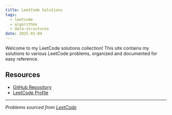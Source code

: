 ```yaml
---
title: LeetCode Solutions
tags:
  - leetcode
  - algorithms
  - data-structures
date: 2025-01-04
---
```


Welcome to my LeetCode solutions collection! This site contains my solutions to various LeetCode problems, organized and documented for easy reference.

## Resources

- [GitHub Repository](https://github.com/hwennnn/digital-garden/tree/master/content/Leetcode)
- [LeetCode Profile](https://leetcode.com/theonepieceisreal/)

---

*Problems sourced from [LeetCode](https://leetcode.com/)*
